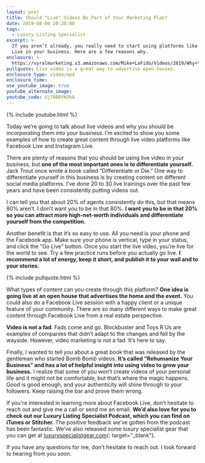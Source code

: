 ```yaml
---
layout: post
title: Should "Live" Videos Be Part of Your Marketing Plan?
date: 2019-08-06 20:20:00
tags:
  - Luxury Listing Specialist
excerpt: >-
  If you aren’t already, you really need to start using platforms like Facebook
  Live in your business. Here are a few reasons why.
enclosure: >-
  https://vyralmarketing.s3.amazonaws.com/Mike+LaFido/Videos/2019/Why+You+Should+Go+Live+_+Luxury+Listing+Specialist.mp4
pullquote: Live video is a great way to advertise open houses.
enclosure_type: video/mp4
enclosure_time:
use_youtube_image: true
youtube_alternate_image:
youtube_code: Uj78BRYKOkA
---
```


{% include youtube.html %}

Today we’re going to talk about live videos and why you should be incorporating them into your business. I’m excited to show you some examples of how to create great content through live video platforms like Facebook Live and Instagram Live.

There are plenty of reasons that you should be using live video in your business, but **one of the most important ones is to differentiate yourself.** Jack Trout once wrote a book called “Differentiate or Die.” One way to differentiate yourself in this business is by creating content on different social media platforms. I’ve done 20 to 30 live trainings over the past few years and have been consistently putting videos out.&nbsp;

I can tell you that about 20% of agents consistently do this, but that means 80% aren’t. I don’t want you to be in that 80%. **I want you to be in that 20% so you can attract more high-net-worth individuals and differentiate yourself from the competition.&nbsp;**

Another benefit is that it’s so easy to use. All you need is your phone and the Facebook app. Make sure your phone is vertical, type in your status, and click the “Go Live” button. Once you start the live video, you’re live for the world to see. Try a few practice runs before you actually go live. **I recommend a lot of energy, keep it short, and publish it to your wall and to your stories.&nbsp;**

{% include pullquote.html %}

What types of content can you create through this platform? **One idea is going live at an open house that advertises the home and the event.** You could also do a Facebook Live session with a happy client or a unique feature of your community. There are so many different ways to make great content through Facebook Live from a real estate perspective.

**Video is not a fad**. Fads come and go. Blockbuster and Toys R Us are examples of companies that didn’t adapt to the changes and fell by the wayside. However, video marketing is not a fad. It’s here to say.&nbsp;

Finally, I wanted to tell you about a great book that was released by the gentleman who started Bomb Bomb videos. **It’s called “Rehumanize Your Business” and has a lot of helpful insight into using video to grow your business.** I realize that some of you won’t create videos of your personal life and it might not be comfortable, but that’s where the magic happens. Good is good enough, and your authenticity will shine through to your followers. Keep raising the bar and prove them wrong.

If you're interested in learning more about Facebook Live, don’t hesitate to reach out and give me a call or send me an email. **We’d also love for you to check out our Luxury Listing Specialist Podcast, which you can find on iTunes or Stitcher.** The positive feedback we’ve gotten from the podcast has been fantastic. We’ve also released some luxury specialist gear that you can get at [luxuryspecialistgear.com](https://luxury-specialist-gear.myshopify.com/){: target="_blank"}.

If you have any questions for me, don't hesitate to reach out. I look forward to hearing from you soon.<br>&nbsp;

&nbsp;